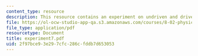 ```yaml
---
content_type: resource
description: This resource contains an experiment on undriven and driven RLC circuits.
file: https://ol-ocw-studio-app-qa.s3.amazonaws.com/courses/8-02-physics-ii-electricity-and-magnetism-spring-2007/2f97bce93e297cfc286cfddb7d653053_experiment7.pdf
file_type: application/pdf
resourcetype: Document
title: experiment7.pdf
uid: 2f97bce9-3e29-7cfc-286c-fddb7d653053
---
```

